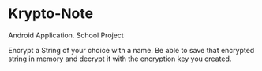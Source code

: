 # Krypto-Note
Android Application. School Project

 Encrypt a String of your choice with a name. Be able to save that encrypted string in memory and decrypt it with the encryption key
 you created.

